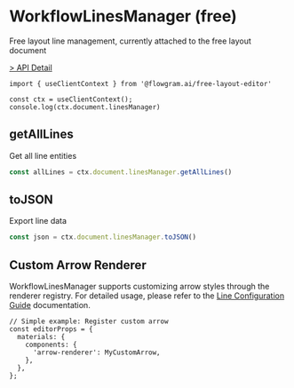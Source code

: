 # WorkflowLinesManager (free)

Free layout line management, currently attached to the free layout document

[> API Detail](https://flowgram.ai/auto-docs/free-layout-core/classes/WorkflowLinesManager.html)

```
import { useClientContext } from '@flowgram.ai/free-layout-editor'

const ctx = useClientContext();
console.log(ctx.document.linesManager)
```

## getAllLines

Get all line entities

```ts pure
const allLines = ctx.document.linesManager.getAllLines()

```

## toJSON

Export line data

```ts pure
const json = ctx.document.linesManager.toJSON()
```

## Custom Arrow Renderer

WorkflowLinesManager supports customizing arrow styles through the renderer registry. For detailed usage, please refer to the [Line Configuration Guide](/en/guide/advanced/free-layout/line.md#4-custom-arrow-renderer) documentation.

```tsx
// Simple example: Register custom arrow
const editorProps = {
  materials: {
    components: {
      'arrow-renderer': MyCustomArrow,
    },
  },
};
```
